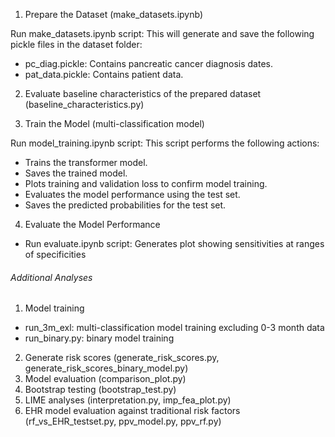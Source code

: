 1. Prepare the Dataset (make_datasets.ipynb)

Run make_datasets.ipynb script: This will generate and save the following pickle files in the dataset folder:
- pc_diag.pickle: Contains pancreatic cancer diagnosis dates.
- pat_data.pickle: Contains patient data.

2. Evaluate baseline characteristics of the prepared dataset (baseline_characteristics.py)

3. Train the Model (multi-classification model)

Run model_training.ipynb script: This script performs the following actions:
- Trains the transformer model.
- Saves the trained model.
- Plots training and validation loss to confirm model training.
- Evaluates the model performance using the test set.
- Saves the predicted probabilities for the test set.

4. Evaluate the Model Performance
- Run evaluate.ipynb script: Generates plot showing sensitivities at ranges of specificities

###### Additional Analyses #####
1. Model training
- run_3m_exl: multi-classification model training excluding 0-3 month data
- run_binary.py: binary model training

2. Generate risk scores (generate_risk_scores.py, generate_risk_scores_binary_model.py)
3. Model evaluation (comparison_plot.py)
4. Bootstrap testing (bootstrap_test.py)
5. LIME analyses (interpretation.py, imp_fea_plot.py)
6. EHR model evaluation against traditional risk factors (rf_vs_EHR_testset.py, ppv_model.py, ppv_rf.py)
